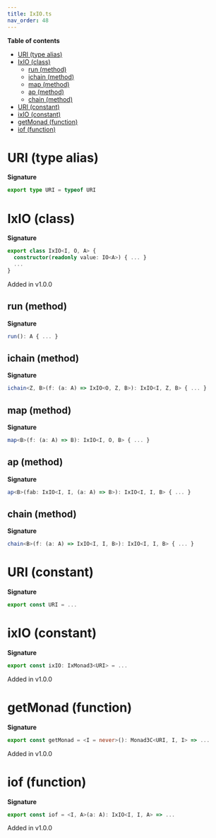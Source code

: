 ```yaml
---
title: IxIO.ts
nav_order: 48
---
```


**Table of contents**

- [URI (type alias)](#uri-type-alias)
- [IxIO (class)](#ixio-class)
  - [run (method)](#run-method)
  - [ichain (method)](#ichain-method)
  - [map (method)](#map-method)
  - [ap (method)](#ap-method)
  - [chain (method)](#chain-method)
- [URI (constant)](#uri-constant)
- [ixIO (constant)](#ixio-constant)
- [getMonad (function)](#getmonad-function)
- [iof (function)](#iof-function)

# URI (type alias)

**Signature**

```ts
export type URI = typeof URI
```

# IxIO (class)

**Signature**

```ts
export class IxIO<I, O, A> {
  constructor(readonly value: IO<A>) { ... }
  ...
}
```

Added in v1.0.0

## run (method)

**Signature**

```ts
run(): A { ... }
```

## ichain (method)

**Signature**

```ts
ichain<Z, B>(f: (a: A) => IxIO<O, Z, B>): IxIO<I, Z, B> { ... }
```

## map (method)

**Signature**

```ts
map<B>(f: (a: A) => B): IxIO<I, O, B> { ... }
```

## ap (method)

**Signature**

```ts
ap<B>(fab: IxIO<I, I, (a: A) => B>): IxIO<I, I, B> { ... }
```

## chain (method)

**Signature**

```ts
chain<B>(f: (a: A) => IxIO<I, I, B>): IxIO<I, I, B> { ... }
```

# URI (constant)

**Signature**

```ts
export const URI = ...
```

# ixIO (constant)

**Signature**

```ts
export const ixIO: IxMonad3<URI> = ...
```

Added in v1.0.0

# getMonad (function)

**Signature**

```ts
export const getMonad = <I = never>(): Monad3C<URI, I, I> => ...
```

Added in v1.0.0

# iof (function)

**Signature**

```ts
export const iof = <I, A>(a: A): IxIO<I, I, A> => ...
```

Added in v1.0.0
